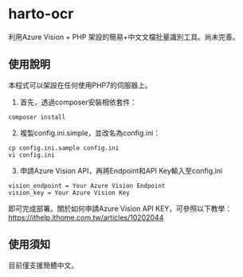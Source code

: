 # harto-ocr
利用Azure Vision + PHP 架設的簡易+中文文檔批量識別工具。尚未完善。

## 使用說明
本程式可以架設在任何使用PHP7的伺服器上。

1. 首先，透過composer安裝相依套件：
``` 
composer install
```

2. 複製config.ini.simple，並改名為config.ini：
```
cp config.ini.sample config.ini
vi config.ini
```

3. 申請Azure Vision API，再將Endpoint和API Key輸入至config.ini
```
vision_endpoint = Your Azure Vision Endpoint
vision_key = Your Azure Vision Key
```

即可完成部署。關於如何申請Azure Vision API KEY，可參照以下教學：
https://ithelp.ithome.com.tw/articles/10202044

## 使用須知
目前僅支援簡體中文。
